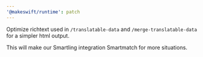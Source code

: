 ```yaml
---
'@makeswift/runtime': patch
---
```


Optimize richtext used in `/translatable-data` and `/merge-translatable-data` for a simpler html output.

This will make our Smartling integration Smartmatch for more situations.